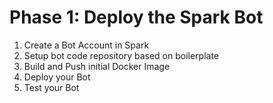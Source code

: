 
# Phase 1: Deploy the Spark Bot

1. Create a Bot Account in Spark
1. Setup bot code repository based on boilerplate
1. Build and Push initial Docker Image
1. Deploy your Bot
1. Test your Bot

